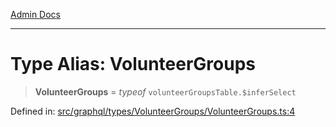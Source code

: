[Admin Docs](/)

***

# Type Alias: VolunteerGroups

> **VolunteerGroups** = *typeof* `volunteerGroupsTable.$inferSelect`

Defined in: [src/graphql/types/VolunteerGroups/VolunteerGroups.ts:4](https://github.com/PalisadoesFoundation/talawa-api/blob/b92360e799fdc7cf89a1346eb8395735c501ee9c/src/graphql/types/VolunteerGroups/VolunteerGroups.ts#L4)
